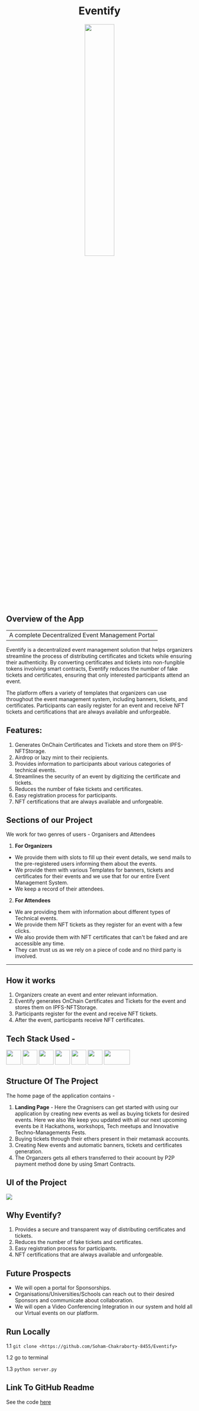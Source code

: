<h1 align="center">
            Eventify
</h1>

<p align="center"> <img src="https://cdn.dribbble.com/users/12702776/screenshots/20344348/media/7767bebd92260ac9b6faa235a1b06e80.png"  width="40%" height="40%" /> </p>

## Overview of the App

<table>
<tr>
<td>
A complete Decentralized Event Management Portal
</td>
</tr>
</table>

Eventify is a decentralized event management solution that helps organizers streamline the process of distributing certificates and tickets while ensuring their authenticity. By converting certificates and tickets into non-fungible tokens involving smart contracts, Eventify reduces the number of fake tickets and certificates, ensuring that only interested participants attend an event.

The platform offers a variety of templates that organizers can use throughout the event management system, including banners, tickets, and certificates. Participants can easily register for an event and receive NFT tickets and certifications that are always available and unforgeable.

## Features: 
1. Generates OnChain Certificates and Tickets and store them on IPFS-NFTStorage.
2. Airdrop or lazy mint to their recipients.
3. Provides information to participants about various categories of technical events.
4. Streamlines the security of an event by digitizing the certificate and tickets.
5. Reduces the number of fake tickets and certificates.
6. Easy registration process for participants.
7. NFT certifications that are always available and unforgeable.

## Sections of our Project
We work for two genres of users - Organisers and Attendees

1. <b>For Organizers</b> 
- We provide them with slots to fill up their event details, we send mails to the pre-registered users informing them about the events.
- We provide them with various Templates for banners, tickets and certificates for their events and we use that for our entire Event Management System.
- We keep a record of their attendees.



2. <b>For Attendees</b> 
- We are providing them with information about different types of Technical events.
- We provide them NFT tickets as they register for an event with a few clicks.
- We also provide them with NFT certificates that can't be faked and are accessible any time.
- They can trust us as we rely on a piece of code and no third party is involved.

---------

## How it works
1. Organizers create an event and enter relevant information.
2. Eventify generates OnChain Certificates and Tickets for the event and stores them on IPFS-NFTStorage.
3. Participants register for the event and receive NFT tickets.
4. After the event, participants receive NFT certificates.


## Tech Stack Used -
<p align="left">
<img src="https://cdn.jsdelivr.net/gh/devicons/devicon/icons/react/react-original-wordmark.svg" height="40" width="40"/> <img src="https://cdn.jsdelivr.net/gh/devicons/devicon/icons/flask/flask-original.svg" height="40" width="40" /> <img src="https://cdn.jsdelivr.net/gh/devicons/devicon/icons/solidity/solidity-original.svg" height="40" width="40"/> <img src="https://cdn.jsdelivr.net/gh/devicons/devicon/icons/polygon/polygon-original.svg" height="40" width="40"/> <img src="https://cdn.jsdelivr.net/gh/devicons/devicon/icons/python/python-original.svg" height="40" width="40"/> <img src="https://cdn.worldvectorlogo.com/logos/ethereum.svg" height="40" width="40" /> <img src="https://www.vectorlogo.zone/logos/replit/replit-ar21.svg" height="40" width="70"/> 
</p>

## Structure Of The Project

The home page of the application contains -
  1. <b>Landing Page</b> - Here the Oragnisers can get started with using our application by creating new events as well as buying tickets for desired events. Here we also We keep you updated with all our next upcoming events be it Hackathons, workshops, Tech meetups and Innovative Techno-Managements Fests.
  2. Buying tickets through their ethers present in their metamask accounts. 
  3. Creating New events and automatic banners, tickets and certificates generation.
  4. The Organzers gets all ethers transferred to their acoount by P2P payment method done by using Smart Contracts. 
  
## UI of the Project
<img src="https://image.canva.com/yM8DAwgTN83pvUiAz9OwFg%3D%3D/jHNPPbvBJZ0f5O09CjPwOQ%3D%3D.jpg?X-Amz-Algorithm=AWS4-HMAC-SHA256&X-Amz-Credential=AKIAQYCGKMUH25PN7VSL%2F20230110%2Fus-east-1%2Fs3%2Faws4_request&X-Amz-Date=20230110T085854Z&X-Amz-Expires=28997&X-Amz-Signature=130ecb747e14c966e2879b16d6e104676f5f21ec75bb71dc52600e14d3180057&X-Amz-SignedHeaders=host&response-expires=Tue%2C%2010%20Jan%202023%2017%3A02%3A11%20GMT" >

## Why Eventify?
1. Provides a secure and transparent way of distributing certificates and tickets.
2. Reduces the number of fake tickets and certificates.
3. Easy registration process for participants.
4. NFT certifications that are always available and unforgeable.

## Future Prospects

- We will open a portal for Sponsorships.
- Organisations/Universities/Schools can reach out to their desired Sponsors and communicate about collaboration.
- We will open a Video Conferencing Integration in our system and hold all our Virtual events on our platform.


## Run Locally

1.1 `git clone <https://github.com/Soham-Chakraborty-8455/Eventify>`

1.2 go to terminal

1.3 `python server.py`

## Link To GitHub Readme

See the code [here](https://github.com/Soham-Chakraborty-8455/Eventify)


